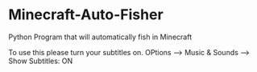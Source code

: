 # Minecraft-Auto-Fisher
Python Program that will automatically fish in Minecraft

To use this please turn your subtitles on.
OPtions --> Music & Sounds --> Show Subtitles: ON
